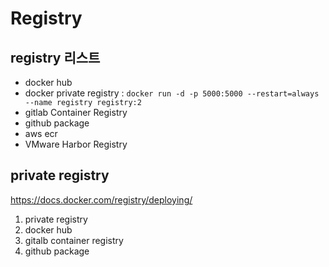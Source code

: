# Registry

## registry 리스트

- docker hub
- docker private registry : `docker run -d -p 5000:5000 --restart=always --name registry registry:2`
- gitlab Container Registry
- github package
- aws ecr
- VMware Harbor Registry

## private registry

<https://docs.docker.com/registry/deploying/>

1. private registry
2. docker hub
3. gitalb container registry
4. github package
